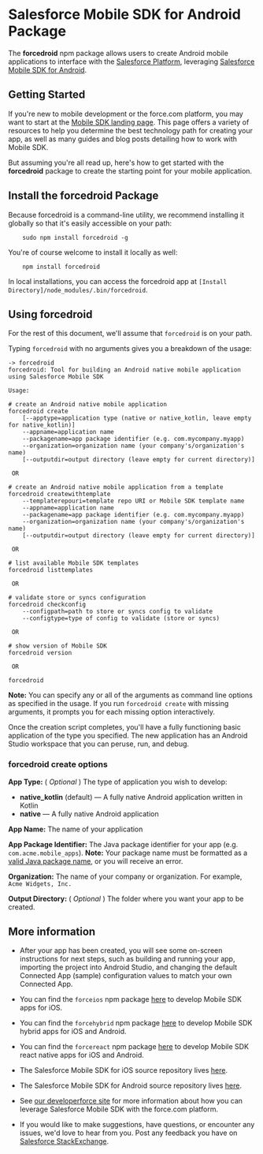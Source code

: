 # Salesforce Mobile SDK for Android Package

The **forcedroid** npm package allows users to create Android mobile applications to interface with the [Salesforce Platform](http://www.salesforce.com/platform/overview/), leveraging [Salesforce Mobile SDK for Android](https://github.com/forcedotcom/SalesforceMobileSDK-Android).

## Getting Started

If you're new to mobile development or the force.com platform, you may want to start at the [Mobile SDK landing page](http://wiki.developerforce.com/page/Mobile_SDK).  This page offers a variety of resources to help you determine the best technology path for creating your app, as well as many guides and blog posts detailing how to work with Mobile SDK.

But assuming you're all read up, here's how to get started with the **forcedroid** package to create the starting point for your mobile application.

## Install the forcedroid Package

Because forcedroid is a command-line utility, we recommend installing it globally so that it's easily accessible on your path:

        sudo npm install forcedroid -g

You're of course welcome to install it locally as well:

        npm install forcedroid

In local installations, you can access the forcedroid app at `[Install Directory]/node_modules/.bin/forcedroid`.

## Using forcedroid

For the rest of this document, we'll assume that `forcedroid` is on your path.

Typing `forcedroid` with no arguments gives you a breakdown of the usage:

```
-> forcedroid
forcedroid: Tool for building an Android native mobile application using Salesforce Mobile SDK

Usage:

# create an Android native mobile application
forcedroid create
    [--apptype=application type (native or native_kotlin, leave empty for native_kotlin)]
    --appname=application name
    --packagename=app package identifier (e.g. com.mycompany.myapp)
    --organization=organization name (your company's/organization's name)
    [--outputdir=output directory (leave empty for current directory)]

 OR 

# create an Android native mobile application from a template
forcedroid createwithtemplate
    --templaterepouri=template repo URI or Mobile SDK template name
    --appname=application name
    --packagename=app package identifier (e.g. com.mycompany.myapp)
    --organization=organization name (your company's/organization's name)
    [--outputdir=output directory (leave empty for current directory)]

 OR 

# list available Mobile SDK templates
forcedroid listtemplates

 OR 

# validate store or syncs configuration
forcedroid checkconfig
    --configpath=path to store or syncs config to validate
    --configtype=type of config to validate (store or syncs)

 OR

# show version of Mobile SDK
forcedroid version

 OR 

forcedroid
```

**Note:** You can specify any or all of the arguments as command line options as specified in the usage.  If you run `forcedroid create` with missing arguments, it prompts you for each missing option interactively.

Once the creation script completes, you'll have a fully functioning basic application of the type you specified.  The new application has an Android Studio workspace that you can peruse, run, and debug.

### forcedroid create options

**App Type:** \( *Optional* \) The type of application you wish to develop:

- **native\_kotlin** (default) — A fully native Android application written in Kotlin
- **native** — A fully native Android application

**App Name:** The name of your application

**App Package Identifier:** The Java package identifier for your app (e.g. `com.acme.mobile_apps`).  **Note:** Your package name must be formatted as a [valid Java package name](http://docs.oracle.com/javase/tutorial/java/package/namingpkgs.html), or you will receive an error.

**Organization:** The name of your company or organization.  For example, `Acme Widgets, Inc.`

**Output Directory:** \( *Optional* \) The folder where you want your app to be created.

## More information

- After your app has been created, you will see some on-screen instructions for next steps, such as building and running your app, importing the project into Android Studio, and changing the default Connected App (sample) configuration values to match your own Connected App.

- You can find the `forceios` npm package [here](https://npmjs.org/package/forceios) to develop Mobile SDK apps for iOS.

- You can find the `forcehybrid` npm package [here](https://npmjs.org/package/forcehybrid) to develop Mobile SDK hybrid apps for iOS and Android.

- You can find the `forcereact` npm package [here](https://npmjs.org/package/forcereact) to develop Mobile SDK react native apps for iOS and Android.

- The Salesforce Mobile SDK for iOS source repository lives [here](https://github.com/forcedotcom/SalesforceMobileSDK-iOS).

- The Salesforce Mobile SDK for Android source repository lives [here](https://github.com/forcedotcom/SalesforceMobileSDK-Android).

- See [our developerforce site](http://wiki.developerforce.com/page/Mobile_SDK) for more information about how you can leverage Salesforce Mobile SDK with the force.com platform.

- If you would like to make suggestions, have questions, or encounter any issues, we'd love to hear from you.  Post any feedback you have on [Salesforce StackExchange](https://salesforce.stackexchange.com/questions/tagged/mobilesdk).
